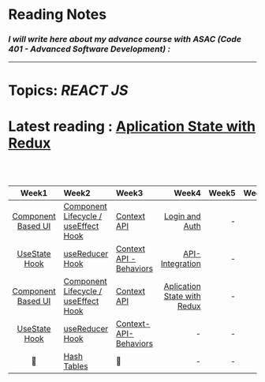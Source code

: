 # **Reading Notes**
### *I will write here about my advance course with ASAC (Code 401 - Advanced Software Development) :*


---
# **Topics:** *REACT JS*
# **Latest reading** : [Aplication State with Redux](./Application-State-with-Redux.md)
             




<br />
<br />

|Week1|Week2|Week3|Week4|Week5|Week6|Week7|
|:-------------:|:---------|:-------------|----:|----:|----:|----:|
|[Component Based UI](./Component-Based-UI.md)|[Component Lifecycle / useEffect Hook](./Component-Lifecycle.md)|[Context API](./Context-API.md)|[Login and Auth](./Login-and-Auth.md)|-|-|-|
|[UseState Hook](./useStateHook.md)|[useReducer Hook](./useReducer.md)|[Context API - Behaviors](./Context-API-Behaviors.md)|[API-Integration](./API-Integration.md) |-|-|-|
|[Component Based UI](./Component-Based-UI.md)|[Component Lifecycle / useEffect Hook](./Component-Lifecycle.md)|[Context API](./Context-API.md)|[Aplication State with Redux](./Application-State-with-Redux.md)|-|-|-|
|[UseState Hook](./useStateHook.md)|[useReducer Hook](./useReducer.md)|[Context-API-Behaviors](./Context-API-Behaviors.md)|-|-|-|-|
|🤝|[Hash Tables](./Hash-Tables.md)|🤝|-|-|-|-|
